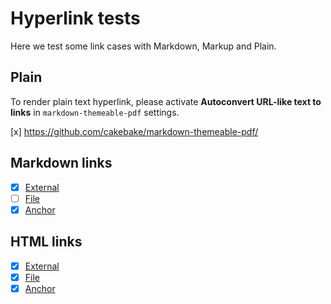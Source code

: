 Hyperlink tests
===============

Here we test some link cases with Markdown, Markup and Plain.

Plain
-----

To render plain text hyperlink, please activate **Autoconvert URL-like text to links** in `markdown-themeable-pdf` settings.

[x] https://github.com/cakebake/markdown-themeable-pdf/

Markdown links
--------------

-	[x] [External](https://github.com/cakebake/markdown-themeable-pdf/)
-	[ ] [File](file:///home/jens/.atom/packages/markdown-themeable-pdf/tests/Demo.pdf)
-	[x] [Anchor](#markdown-links)

HTML links
----------

-	[x] <a href="https://github.com/cakebake/markdown-themeable-pdf/">External</a>
-	[x] <a href="file:///home/jens/.atom/packages/markdown-themeable-pdf/tests/Demo.pdf">File</a>
-	[x] <a href="#html-links">Anchor</a>
